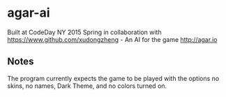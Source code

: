 # agar-ai
Built at CodeDay NY 2015 Spring in collaboration with https://www.github.com/xudongzheng - An AI for the game http://agar.io

## Notes
The program currently expects the game to be played with the options no skins, no names, Dark Theme, and no colors turned on.
